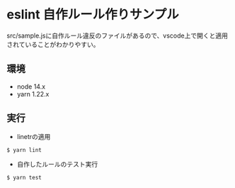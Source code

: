 # eslint 自作ルール作りサンプル

src/sample.jsに自作ルール違反のファイルがあるので、vscode上で開くと適用されていることがわかりやすい。

## 環境
* node 14.x
* yarn 1.22.x

## 実行
* linetrの適用
```
$ yarn lint
```

* 自作したルールのテスト実行
```
$ yarn test
```
